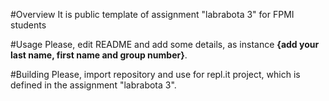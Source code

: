 #Overview
It is public template of assignment "labrabota 3" for FPMI students

#Usage
Please, edit README and add some details, as instance **{add your last name, first name and group number}**.

#Building
Please, import repository and use for repl.it project, which is defined in the assignment "labrabota 3".
